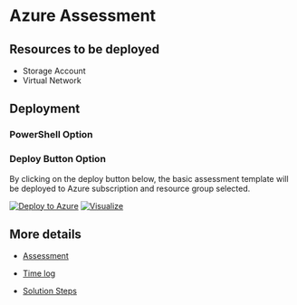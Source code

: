 # Azure Assessment

## Resources to be deployed

- Storage Account
- Virtual Network

## Deployment

### PowerShell Option



### Deploy Button Option

By clicking on the deploy button below, the basic assessment template will be deployed to Azure subscription and resource group selected.

[![Deploy to Azure](http://azuredeploy.net/deploybutton.png)](https://azuredeploy.net/) [![Visualize](http://armviz.io/visualizebutton.png)](http://armviz.io/)


## More details

* [Assessment](docs/assessment.md)

* [Time log](docs/time-log.md)

* [Solution Steps](docs/solution-steps.md)